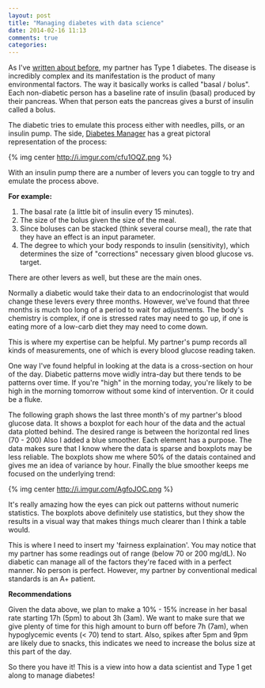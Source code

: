 ```yaml
---
layout: post
title: "Managing diabetes with data science"
date: 2014-02-16 11:13
comments: true
categories: 
---
```


As I've [written about before](http://statwonk.github.io/blog/2014/01/05/visualizing-diabetes-data/), my partner has Type 1 diabetes.  The disease is incredibly complex and its manifestation is the product of many environmental factors.  The way it basically works is called "basal / bolus".  Each non-diabetic person has a baseline rate of insulin (basal) produced by their pancreas.  When that person eats the pancreas gives a burst of insulin called a bolus.

The diabetic tries to emulate this process either with needles, pills, or an insulin pump. The side, [Diabetes Manager](http://diabetesmanager.pbworks.com/w/page/17680318/The%20Management%20of%20Type%201%20Diabetes%20) has a great pictoral representation of the process:

{% img center http://i.imgur.com/cfu1OQZ.png %}

With an insulin pump there are a number of levers you can toggle to try and emulate the process above.

**For example:**

1.  The basal rate (a little bit of insulin every 15 minutes).
2.  The size of the bolus given the size of the meal.
3.  Since boluses can be stacked (think several course meal), the rate that they have an effect is an input parameter.
4.  The degree to which your body responds to insulin (sensitivity), which determines the size of "corrections" necessary given blood glucose vs. target.

There are other levers as well, but these are the main ones.

Normally a diabetic would take their data to an endocrinologist that would change these levers every three months. However, we've found that three months is much too long of a period to wait for adjustments.  The body's chemistry is complex, if one is stressed rates may need to go up, if one is eating more of a low-carb diet they may need to come down.

This is where my expertise can be helpful.  My partner's pump records all kinds of measurements, one of which is every blood glucose reading taken.

One way I've found helpful in looking at the data is a cross-section on hour of the day.  Diabetic patterns move widly intra-day but there tends to be patterns over time. If you're "high" in the morning today, you're likely to be high in the morning tomorrow without some kind of intervention.  Or it could be a fluke.

The following graph shows the last three month's of my partner's blood glucose data.  It shows a boxplot for each hour of the data and the actual data plotted behind. The desired range is between the horizontal red lines (70 - 200)  Also I added a blue smoother.  Each element has a purpose.  The data makes sure that I know where the data is sparse and boxplots may be less reliable.  The boxplots show me where 50% of the datais contained and gives me an idea of variance by hour.  Finally the blue smoother keeps me focused on the underlying trend:

{% img center http://i.imgur.com/AgfoJOC.png %}

It's really amazing how the eyes can pick out patterns without numeric statistics.  The boxplots above definitely use statistics, but they show the results in a visual way that makes things much clearer than I think a table would.

This is where I need to insert my 'fairness explaination'.  You may notice that my partner has some readings out of range (below 70 or 200 mg/dL). No diabetic can manage all of the factors they're faced with in a perfect manner.  No person is perfect. However, my partner by conventional medical standards is an A+ patient.

**Recommendations**

Given the data above, we plan to make a 10% - 15% increase in her basal rate starting 17h (5pm) to about 3h (3am). We want to make sure that we give plenty of time for this high amount to burn off before 7h (7am), when hypoglycemic events (< 70) tend to start. Also, spikes after 5pm and 9pm are likely due to snacks, this indicates we need to increase the bolus size at this part of the day.

So there you have it!  This is a view into how a data scientist and Type 1 get along to manage diabetes!
